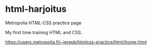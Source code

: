 # html-harjoitus
Metropolia HTML-CSS practice page

My first time training HTML and CSS. 

https://users.metropolia.fi/~jerepk/htmlcss-practice/html/home.html
